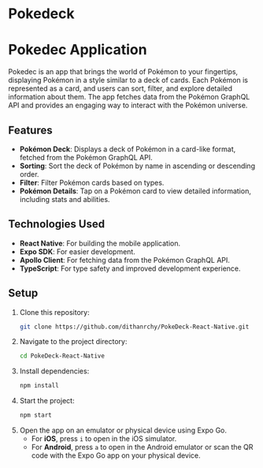 # Pokedeck

# Pokedec Application

Pokedec is an app that brings the world of Pokémon to your fingertips, displaying Pokémon in a style similar to a deck of cards. Each Pokémon is represented as a card, and users can sort, filter, and explore detailed information about them. The app fetches data from the Pokémon GraphQL API and provides an engaging way to interact with the Pokémon universe.

## Features

- **Pokémon Deck**: Displays a deck of Pokémon in a card-like format, fetched from the Pokémon GraphQL API.
- **Sorting**: Sort the deck of Pokémon by name in ascending or descending order.
- **Filter**: Filter Pokémon cards based on types.
- **Pokémon Details**: Tap on a Pokémon card to view detailed information, including stats and abilities.

## Technologies Used

- **React Native**: For building the mobile application.
- **Expo SDK**: For easier development.
- **Apollo Client**: For fetching data from the Pokémon GraphQL API.
- **TypeScript**: For type safety and improved development experience.

## Setup

1. Clone this repository:
   ```bash
   git clone https://github.com/dithanrchy/PokeDeck-React-Native.git
   ```
2. Navigate to the project directory:
   ```bash
   cd PokeDeck-React-Native
   ```
3. Install dependencies:
   ```bash
   npm install
   ```
4. Start the project:
   ```bash
   npm start
   ```
5. Open the app on an emulator or physical device using Expo Go.
   - For **iOS**, press `i` to open in the iOS simulator.
   - For **Android**, press `a` to open in the Android emulator or scan the QR code with the Expo Go app on your physical device.
